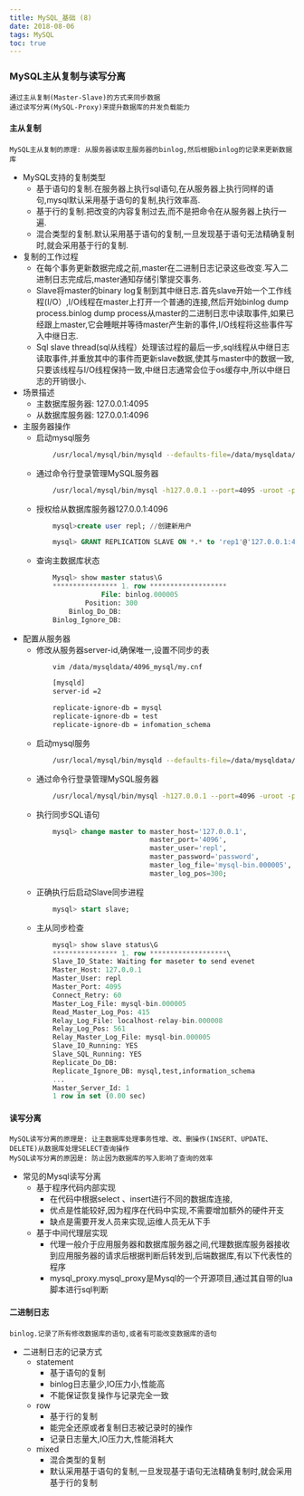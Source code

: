 ```yaml
---
title: MySQL_基础 (8)
date: 2018-08-06
tags: MySQL
toc: true
---
```


### MySQL主从复制与读写分离
    通过主从复制(Master-Slave)的方式来同步数据
    通过读写分离(MySQL-Proxy)来提升数据库的并发负载能力

<!-- more -->

#### 主从复制
    MySQL主从复制的原理: 从服务器读取主服务器的binlog,然后根据binlog的记录来更新数据库
- MySQL支持的复制类型
    * 基于语句的复制.在服务器上执行sql语句,在从服务器上执行同样的语句,mysql默认采用基于语句的复制,执行效率高.
    * 基于行的复制.把改变的内容复制过去,而不是把命令在从服务器上执行一遍.
    * 混合类型的复制.默认采用基于语句的复制,一旦发现基于语句无法精确复制时,就会采用基于行的复制.
- 复制的工作过程
    * 在每个事务更新数据完成之前,master在二进制日志记录这些改变.写入二进制日志完成后,master通知存储引擎提交事务.
    * Slave将master的binary log复制到其中继日志.首先slave开始一个工作线程(I/O）,I/O线程在master上打开一个普通的连接,然后开始binlog dump process.binlog dump process从master的二进制日志中读取事件,如果已经跟上master,它会睡眠并等待master产生新的事件,I/O线程将这些事件写入中继日志.
    * Sql slave thread(sql从线程）处理该过程的最后一步,sql线程从中继日志读取事件,并重放其中的事件而更新slave数据,使其与master中的数据一致,只要该线程与I/O线程保持一致,中继日志通常会位于os缓存中,所以中继日志的开销很小.
- 场景描述
    * 主数据库服务器: 127.0.0.1:4095
    * 从数据库服务器: 127.0.0.1:4096
- 主服务器操作
    * 启动mysql服务
        ```bash
            /usr/local/mysql/bin/mysqld --defaults-file=/data/mysqldata/4095_mysql/my.cnf
        ```
    * 通过命令行登录管理MySQL服务器
        ```bash
            /usr/local/mysql/bin/mysql -h127.0.0.1 --port=4095 -uroot -p
        ```
    * 授权给从数据库服务器127.0.0.1:4096
        ```sql
            mysql>create user repl; //创建新用户

            mysql> GRANT REPLICATION SLAVE ON *.* to 'rep1'@'127.0.0.1:4096' identified by ‘password’;
        ```
    * 查询主数据库状态
        ```sql
            Mysql> show master status\G
            **************** 1. row *******************
                        File: binlog.000005
                    Position: 300
                Binlog_Do_DB:
            Binlog_Ignore_DB:
        ```
- 配置从服务器
    * 修改从服务器server-id,确保唯一,设置不同步的表
        ```bash
            vim /data/mysqldata/4096_mysql/my.cnf

            [mysqld]
            server-id =2

            replicate-ignore-db = mysql
            replicate-ignore-db = test
            replicate-ignore-db = infomation_schema

        ```
    * 启动mysql服务
        ```bash
            /usr/local/mysql/bin/mysqld --defaults-file=/data/mysqldata/4096_mysql/my.cnf
        ```
    * 通过命令行登录管理MySQL服务器
        ```bash
            /usr/local/mysql/bin/mysql -h127.0.0.1 --port=4096 -uroot -p
        ```
    * 执行同步SQL语句
        ```sql
            mysql> change master to master_host='127.0.0.1',
                                    master_port='4096',
                                    master_user='repl',
                                    master_password='password',
                                    master_log_file='mysql-bin.000005',
                                    master_log_pos=300;
        ```
    * 正确执行后启动Slave同步进程
        ```sql
            mysql> start slave;
        ```
    * 主从同步检查
        ```sql
            mysql> show slave status\G
            **************** 1. row *******************\
            Slave_IO_State: Waiting for maseter to send evenet
            Master_Host: 127.0.0.1
            Master_User: repl
            Master_Port: 4095
            Connect_Retry: 60
            Master_Log_File: mysql-bin.000005
            Read_Master_Log_Pos: 415
            Relay_Log_File: localhost-relay-bin.000008
            Relay_Log_Pos: 561
            Relay_Master_Log_File: mysql-bin.000005
            Slave_IO_Running: YES
            Slave_SQL_Running: YES
            Replicate_Do_DB:
            Replicate_Ignore_DB: mysql,test,information_schema
            ...
            Master_Server_Id: 1
            1 row in set (0.00 sec)
        ```

#### 读写分离
    MySQL读写分离的原理是: 让主数据库处理事务性增、改、删操作(INSERT、UPDATE、DELETE)从数据库处理SELECT查询操作
    MySQL读写分离的原因是: 防止因为数据库的写入影响了查询的效率
- 常见的Mysql读写分离
    * 基于程序代码内部实现
        * 在代码中根据select 、insert进行不同的数据库连接,
        * 优点是性能较好,因为程序在代码中实现,不需要增加额外的硬件开支
        * 缺点是需要开发人员来实现,运维人员无从下手
    * 基于中间代理层实现
        * 代理一般介于应用服务器和数据库服务器之间,代理数据库服务器接收到应用服务器的请求后根据判断后转发到,后端数据库,有以下代表性的程序
        * mysql_proxy.mysql_proxy是Mysql的一个开源项目,通过其自带的lua脚本进行sql判断

#### 二进制日志
    binlog.记录了所有修改数据库的语句,或者有可能改变数据库的语句
- 二进制日志的记录方式
    * statement
        * 基于语句的复制
        * binlog日志量少,IO压力小,性能高
        * 不能保证恢复操作与记录完全一致
    * row
        * 基于行的复制
        * 能完全还原或者复制日志被记录时的操作
        * 记录日志量大,IO压力大,性能消耗大
    * mixed
        * 混合类型的复制
        * 默认采用基于语句的复制,一旦发现基于语句无法精确复制时,就会采用基于行的复制
